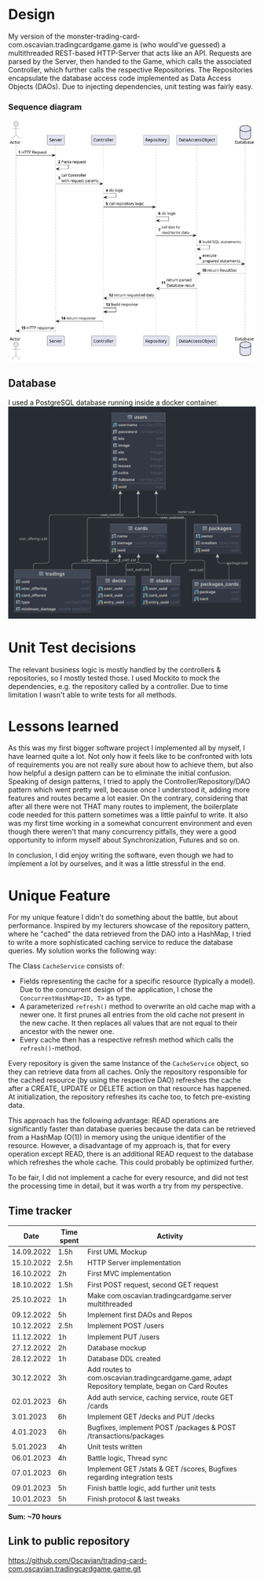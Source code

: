 # Design
My version of the monster-trading-card-com.oscavian.tradingcardgame.game is (who would've guessed) a multithreaded REST-based HTTP-Server that acts like an API.
Requests are parsed by the Server, then handed to the Game, which calls the associated Controller, which further calls the respective Repositories.
The Repositories encapsulate the database access code implemented as Data Access Objects (DAOs).
Due to injecting dependencies, unit testing was fairly easy.

### Sequence diagram

![Sequence Diagram](sequence.png)

## Database

I used a PostgreSQL database running inside a docker container.
![Database Design](../db/relations.png)

# Unit Test decisions

The relevant business logic is mostly handled by the controllers & repositories, so I mostly tested those.
I used Mockito to mock the dependencies, e.g. the repository called by a controller.
Due to time limitation I wasn't able to write tests for all methods.

# Lessons learned

As this was my first bigger software project I implemented all by myself, I have learned quite a lot.
Not only how it feels like to be confronted with lots of requirements you are not really sure about how to achieve them,
but also how helpful a design pattern can be to eliminate the initial confusion.
Speaking of design patterns, I tried to apply the Controller/Repository/DAO pattern which went pretty well, because once I understood it, adding more features and routes became a lot easier.
On the contrary, considering that after all there were not THAT many routes to implement, the boilerplate code needed for this pattern sometimes was a little painful to write.
It also was my first time working in a somewhat concurrent environment and even though there weren't that many concurrency pitfalls, they were a good opportunity to inform myself about Synchronization, Futures and so on.

In conclusion, I did enjoy writing the software, even though we had to implement a lot by ourselves, and it was a little stressful in the end.

# Unique Feature

For my unique feature I didn't do something about the battle, but about performance.
Inspired by my lecturers showcase of the repository pattern, where he "cached" the data retrieved from the DAO into a HashMap, I tried to write a more sophisticated caching service to reduce the database queries.
My solution works the following way:


The Class `CacheService` consists of:
* Fields representing the cache for a specific resource (typically a model). Due to the concurrent design of the application, I chose the `ConcurrentHashMap<ID, T>` as type. 
* A parameterized `refresh()` method to overwrite an old cache map with a newer one. It first prunes all entries from the old cache not present in the new cache. It then replaces all values that are not equal to their ancestor with the newer one.
* Every cache then has a respective refresh method which calls the `refresh()`-method.

Every repository is given the same Instance of the `CacheService` object, so they can retrieve data from all caches.
Only the repository responsible for the cached resource (by using the respective DAO) refreshes the cache after a CREATE, UPDATE or DELETE action on that resource has happened. At initialization, the repository refreshes its cache too, to fetch pre-existing data.

This approach has the following advantage: READ operations are significantly faster than database queries because the data can be retrieved from a HashMap (O(1)) in memory using the unique identifier of the resource.
However, a disadvantage of my approach is, that for every operation except READ, there is an additional READ request to the database which refreshes the whole cache. This could probably be optimized further.

To be fair, I did not implement a cache for every resource, and did not test the processing time in detail, but it was worth a try from my perspective.


## Time tracker
| Date       | Time spent | Activity                                                                 |
|------------|------------|--------------------------------------------------------------------------|
| 14.09.2022 | 1.5h       | First UML Mockup                                                         |
| 15.10.2022 | 2.5h       | HTTP Server implementation                                               |
| 16.10.2022 | 2h         | First MVC implementation                                                 |
 | 18.10.2022 | 1.5h       | First POST request, second GET request                                   |
| 25.10.2022 | 1h         | Make com.oscavian.tradingcardgame.server multithreaded                                                |
| 09.12.2022 | 5h         | Implement first DAOs and Repos                                           |
| 10.12.2022 | 2.5h       | Implement POST /users                                                    |
| 11.12.2022 | 1h         | Implement PUT /users                                                     |
| 27.12.2022 | 2h         | Database mockup                                                          |
| 28.12.2022 | 1h         | Database DDL created                                                     |
| 30.12.2022 | 3h         | Add routes to com.oscavian.tradingcardgame.game, adapt Repository template, began on Card Routes      |
| 02.01.2023 | 6h         | Add auth service, caching service, route GET /cards                      |
| 3.01.2023  | 6h         | Implement GET /decks and PUT /decks                                      |
| 4.01.2023  | 6h         | Bugfixes, implement POST /packages & POST /transactions/packages         |
| 5.01.2023  | 4h         | Unit tests written                                                       |
| 06.01.2023 | 4h         | Battle logic, Thread sync                                                |
| 07.01.2023 | 6h         | Implement GET /stats & GET /scores, Bugfixes regarding integration tests |
| 09.01.2023 | 5h         | Finish battle logic, add further unit tests                              | 
| 10.01.2023 | 5h         | Finish protocol & last tweaks                                            |

**Sum: ~70 hours**

## Link to public repository

https://github.com/Oscavian/trading-card-com.oscavian.tradingcardgame.game.git